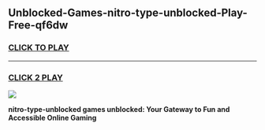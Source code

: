 
## Unblocked-Games-nitro-type-unblocked-Play-Free-qf6dw
<h3>
<a href="https://premium76.site?title=nitro-type-unblocked&ref=21A">CLICK TO PLAY</a></h3>
<hr>

<h3>
<a href="https://premium76.site?title=nitro-type-unblocked&ref=21A">CLICK 2 PLAY</a>
  
</h3>

<a href="https://premium76.site?title=nitro-type-unblocked&ref=21A"><img src="https://clearcache.store/games.png"></a>


**nitro-type-unblocked games unblocked: Your Gateway to Fun and Accessible Online Gaming**
